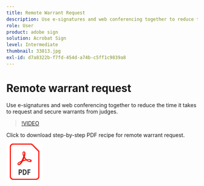 ```yaml
---
title: Remote Warrant Request
description: Use e-signatures and web conferencing together to reduce the time it takes to request and secure warrants from judges
role: User
product: adobe sign
solution: Acrobat Sign
level: Intermediate
thumbnail: 33813.jpg
exl-id: d7a8322b-f7fd-454d-a74b-c5ff1c9839a8
---
```

# Remote warrant request

Use e-signatures and web conferencing together to reduce the time it takes to request and secure warrants from judges.

>[!VIDEO](https://video.tv.adobe.com/v/33813?quality=12&learn=on&hidetitle=true)

Click to download step-by-step PDF recipe for remote warrant request.

[![Download PDF Recipe](../assets/acrobat_PDF_96.png)](../assets/UseCaseRecipe-EN-Remote-Warrant-Request.pdf)
